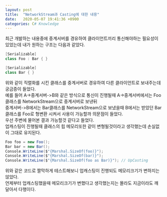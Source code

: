```yaml
---
layout: post
title:  "NetworkStream과 Casting에 대한 내용"
date:   2020-05-07 19:41:36 +0900
categories: C# Knowledge
---
```

최근 개발하는 내용중에 중계서버를 경유하여 클라이언트끼리 통신해야하는 필요성이 있었는데 내가 원하는 구조는 다음과 같았다.
```csharp
[Serializable]
class Foo : Bar { }

[Serializable]
class Bar { }
```
위와 같이 직렬화를 시킨 클래스를 중계서버로 경유하여 다른 클라이언트로 보내주는데 궁금증이 들었다.<br>
예를 들어 A->중계서버->B와 같은 방식으로 통신이 진행될때 A->중계서버에서는 Foo 클래스를 NetworkStream으로 중계서버로 보낸뒤<br>
중계서버->B에서는 Bar클래스를 NetworkStream으로 보냈을때 B에서는 받았던 Bar클래스를 Foo로 형변환 시켜서 사용이 가능할까 의문점이 들었다.<br>
우선 주변에 물어본 결과 가능할것 같다고 들었다.<br>
업캐스팅이 진행될때 클래스의 힙 메모리또한 같이 변형될것이라고 생각했는데 손실없이 그대로 유지된다.

```csharp
Foo foo = new Foo();
Bar bar = new Bar();
Console.WriteLine($"{Marshal.SizeOf(foo)}");
Console.WriteLine($"{Marshal.SizeOf(bar)}");
Console.WriteLine($"{Marshal.SizeOf(foo as Bar)}"); // UpCasting
```

위와 같은 코드로 짤막하게 테스트해보니 업캐스팅이 진행되도 메모리크기가 변하지는 않았다.<br>
언제부터 업캐스팅했을때 메모리크기가 변했다고 생각했는지는 몰라도 지금이라도 깨달아서 다행이다.